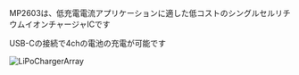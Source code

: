 MP2603は、低充電電流アプリケーションに適した低コストのシングルセルリチウムイオンチャージャICです

USB-Cの接続で4chの電池の充電が可能です

![LiPoChargerArray](https://github.com/noriakinakagawa/MP2603-array/assets/26966556/5b1e417b-8673-48b7-9531-eb1ad0ce4064)
